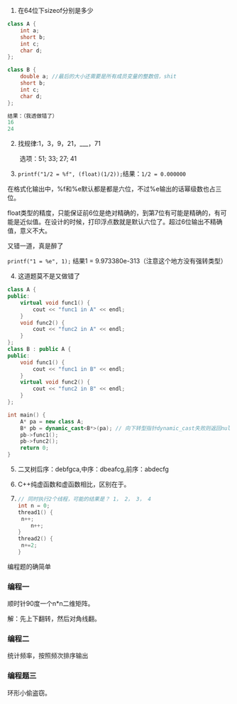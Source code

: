 1. 在64位下sizeof分别是多少

```c++
class A {
    int a;
    short b;
    int c;
    char d;
};

class B {
    double a; //最后的大小还需要是所有成员变量的整数倍，shit
    short b;
	int c;
    char d;
};

结果：（我透做错了）
16
24
```

2. 找规律:1，3，9，21，___，71

   ​	选项：51; 33; 27; 41

3. `printf("1/2 = %f", (float)(1/2));`结果：`1/2 = 0.000000`

在格式化输出中，%f和%e默认都是都是六位，不过%e输出的话幂级数也占三位。

float类型的精度，只能保证前6位是绝对精确的，到第7位有可能是精确的，有可能是近似值。在设计的时候，打印浮点数就是默认六位了。超过6位输出不精确值，意义不大。

又错一道，真是醉了

`printf("1 = %e", 1);`    结果1 = 9.973380e-313（注意这个地方没有强转类型）



4.  这道题莫不是又做错了

```c++
class A {
public:
    virtual void func1() {
        cout << "func1 in A" << endl;
    }
    void func2() {
        cout << "func2 in A" << endl;
    }
};
class B : public A {
public:
    void func1() {
        cout << "func1 in B" << endl;
    }
    virtual void func2() {
        cout << "func2 in B" << endl;
    }
};

int main() {
    A* pa = new class A;
    B* pb = dynamic_cast<B*>(pa); // 向下转型指针dynamic_cast失败则返回nullptr,后面的直接报错了呗
    pb->func1();
    pb->func2();
    return 0;
}
```

5. 二叉树后序：debfgca,中序：dbeafcg,前序：abdecfg

6. C++纯虚函数和虚函数相比，区别在于。

7. ```c++
   // 同时执行2个线程，可能的结果是？ 1， 2， 3， 4
   int n = 0;
   thread1() {
   	n++;
       n++;
   }
   thread2() {
   	n+=2;
   }
   ```

编程题的确简单

### 编程一

顺时针90度一个n*n二维矩阵。

解：先上下翻转，然后对角线翻。

### 编程二

统计频率，按照频次排序输出

### 编程题三

环形小偷盗窃。